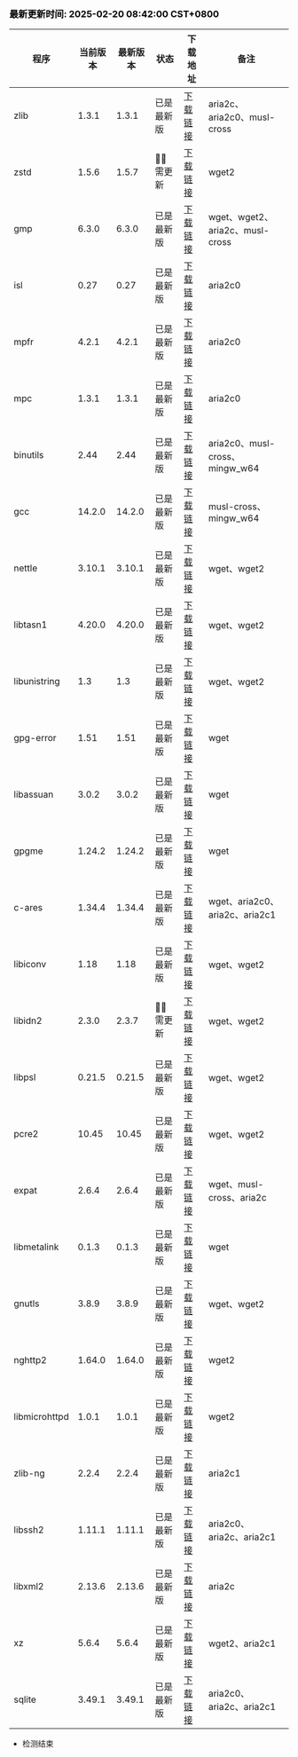 ### <b><span style="color:black">最新更新时间: 2025-02-20 08:42:00 CST+0800</span></b> ###
| 程序 | 当前版本 | 最新版本 | 状态 | 下载地址 | 备注 |
| --- | --- | --- | --- | --- | --- |
| zlib | 1.3.1 | 1.3.1 | 已是最新版 | [下载链接](https://github.com/madler/zlib/releases/download/v1.3.1/zlib-1.3.1.tar.gz) | aria2c、aria2c0、musl-cross |
| zstd | 1.5.6 | 1.5.7 | 🔴🔴 需更新 | [下载链接](https://github.com/facebook/zstd/releases/download/v1.5.7/zstd-1.5.7.tar.gz) | wget2 |
| gmp | 6.3.0 | 6.3.0 | 已是最新版 | [下载链接](https://ftp.gnu.org/gnu/gmp/gmp-6.3.0.tar.xz) | wget、wget2、aria2c、musl-cross |
| isl | 0.27 | 0.27 | 已是最新版 | [下载链接](https://libisl.sourceforge.io/isl-0.27.tar.xz) | aria2c0 |
| mpfr | 4.2.1 | 4.2.1 | 已是最新版 | [下载链接](https://ftp.gnu.org/gnu/mpfr/mpfr-4.2.1.tar.xz) | aria2c0 |
| mpc | 1.3.1 | 1.3.1 | 已是最新版 | [下载链接](https://ftp.gnu.org/gnu/mpc/mpc-1.3.1.tar.gz) | aria2c0 |
| binutils | 2.44 | 2.44 | 已是最新版 | [下载链接](https://ftp.gnu.org/gnu/binutils/binutils-2.44.tar.xz) | aria2c0、musl-cross、mingw_w64 |
| gcc | 14.2.0 | 14.2.0 | 已是最新版 | [下载链接](https://ftp.gnu.org/gnu/gcc/gcc-14.2.0/gcc-14.2.0.tar.xz) | musl-cross、mingw_w64 |
| nettle | 3.10.1 | 3.10.1 | 已是最新版 | [下载链接](https://ftp.gnu.org/gnu/nettle/nettle-3.10.1.tar.gz) | wget、wget2 |
| libtasn1 | 4.20.0 | 4.20.0 | 已是最新版 | [下载链接](https://ftp.gnu.org/gnu/libtasn1/libtasn1-4.20.0.tar.gz) | wget、wget2 |
| libunistring | 1.3 | 1.3 | 已是最新版 | [下载链接](https://ftp.gnu.org/gnu/libunistring/libunistring-1.3.tar.gz) | wget、wget2 |
| gpg-error | 1.51 | 1.51 | 已是最新版 | [下载链接](https://www.gnupg.org/ftp/gcrypt/libgpg-error/libgpg-error-1.51.tar.gz) | wget |
| libassuan | 3.0.2 | 3.0.2 | 已是最新版 | [下载链接](https://www.gnupg.org/ftp/gcrypt/libassuan/libassuan-3.0.2.tar.bz2) | wget |
| gpgme | 1.24.2 | 1.24.2 | 已是最新版 | [下载链接](https://www.gnupg.org/ftp/gcrypt/gpgme/gpgme-1.24.2.tar.bz2) | wget |
| c-ares | 1.34.4 | 1.34.4 | 已是最新版 | [下载链接](https://github.com/c-ares/c-ares/releases/download/v1.34.4/c-ares-1.34.4.tar.gz) | wget、aria2c0、aria2c、aria2c1 |
| libiconv | 1.18 | 1.18 | 已是最新版 | [下载链接](https://ftp.gnu.org/gnu/libiconv/libiconv-1.18.tar.gz) | wget、wget2 |
| libidn2 | 2.3.0 | 2.3.7 | 🔴🔴 需更新 | [下载链接](https://ftp.gnu.org/gnu/libidn/libidn2-2.3.7.tar.gz) | wget、wget2 |
| libpsl | 0.21.5 | 0.21.5 | 已是最新版 | [下载链接](https://github.com/rockdaboot/libpsl/releases/download/0.21.5/libpsl-0.21.5.tar.gz) | wget、wget2 |
| pcre2 | 10.45 | 10.45 | 已是最新版 | [下载链接](https://github.com/PCRE2Project/pcre2/releases/download/pcre2-10.45/pcre2-10.45.tar.bz2) | wget、wget2 |
| expat | 2.6.4 | 2.6.4 | 已是最新版 | [下载链接](https://github.com/libexpat/libexpat/releases/download/R_2_6_4/expat-2.6.4.tar.bz2) | wget、musl-cross、aria2c |
| libmetalink | 0.1.3 | 0.1.3 | 已是最新版 | [下载链接](https://github.com/metalink-dev/libmetalink/releases/download/release-0.1.3/libmetalink-0.1.3.tar.bz2) | wget |
| gnutls | 3.8.9 | 3.8.9 | 已是最新版 | [下载链接](https://www.gnupg.org/ftp/gcrypt/gnutls/v3.8/gnutls-3.8.9.tar.xz) | wget、wget2 |
| nghttp2 | 1.64.0 | 1.64.0 | 已是最新版 | [下载链接](https://github.com/nghttp2/nghttp2/releases/download/v1.64.0/nghttp2-1.64.0.tar.gz) | wget2 |
| libmicrohttpd | 1.0.1 | 1.0.1 | 已是最新版 | [下载链接](https://ftp.gnu.org/gnu/libmicrohttpd/libmicrohttpd-1.0.1.tar.gz) | wget2 |
| zlib-ng | 2.2.4 | 2.2.4 | 已是最新版 | [下载链接](https://github.com/zlib-ng/zlib-ng/releases/download/2.2.4/zlib-ng-win-arm-compat.zip) | aria2c1 |
| libssh2 | 1.11.1 | 1.11.1 | 已是最新版 | [下载链接](https://libssh2.org/download/libssh2-1.11.1.tar.xz) | aria2c0、aria2c、aria2c1 |
| libxml2 | 2.13.6 | 2.13.6 | 已是最新版 | [下载链接](https://download.gnome.org/sources/libxml2/2.13/libxml2-2.13.6.tar.xz) | aria2c |
| xz | 5.6.4 | 5.6.4 | 已是最新版 | [下载链接](https://sourceforge.net/projects/lzmautils/files/xz-5.6.4.tar.xz) | wget2、aria2c1 |
| sqlite | 3.49.1 | 3.49.1 | 已是最新版 | [下载链接](https://www.sqlite.org/autoconf-3490100.tar.gz) | aria2c0、aria2c、aria2c1 |

- 检测结束
